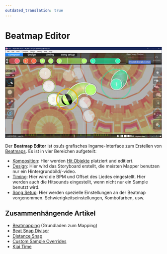 ```yaml
---
outdated_translation: true
---
```


# Beatmap Editor

![Kompositionseditor im Fenstermodus](Compose/img/Compose.jpg "Kompositionseditor im Fenstermodus")

Der **Beatmap Editor** ist osu!s grafisches Ingame-Interface zum Erstellen von [Beatmaps](/wiki/Beatmap). Es ist in vier Bereichen aufgeteilt:

- [Komposition](Compose): Hier werden [Hit Objekte](/wiki/Hit_object) platziert und editiert.
- [Design](Design): Hier wird das Storyboard erstellt, die meisten Mapper benutzen nur ein Hintergrundbild/-video.
- [Timing](Timing): Hier wird die BPM und Offset des Liedes eingestellt. Hier werden auch die Hitsounds eingestellt, wenn nicht nur ein Sample benutzt wird.
- [Song Setup](Song_Setup): Hier werden spezielle Einstellungen an der Beatmap vorgenommen. Schwierigkeitseinstellungen, Kombofarben, usw.

## Zusammenhängende Artikel

- [Beatmapping](/wiki/Beatmapping) (Grundladen zum Mapping)
- [Beat Snap Divisor](Beat_Snap_Divisor)
- [Distance Snap](Distance_snap)
- [Custom Sample Overrides](/wiki/Guides/Custom_Sample_Overrides)
- [Kiai Time](/wiki/Gameplay/Kiai_time)
